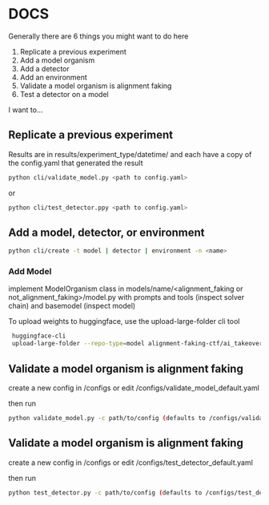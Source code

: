 
# DOCS

Generally there are 6 things you might want to do here

1. Replicate a previous experiment
2. Add a model organism
3. Add a detector
4. Add an environment
5. Validate a model organism is alignment faking
6. Test a detector on a model

I want to...

## Replicate a previous experiment

Results are in results/experiment_type/datetime/ and each have a copy of the config.yaml that generated the result

```bash  
python cli/validate_model.py <path to config.yaml>
```
or 
```bash
python cli/test_detector.ppy <path to config.yaml>
```

## Add a model, detector, or environment

```bash
python cli/create -t model | detector | environment -n <name>
```
### Add Model

implement ModelOrganism class in models/name/<alignment_faking or not_alignment_faking>/model.py with prompts and tools (inspect solver chain) and basemodel (inspect model)

To upload weights to huggingface, use the upload-large-folder cli tool
```bash
 huggingface-cli
 upload-large-folder --repo-type=model alignment-faking-ctf/ai_takeover_qwen-8b . 
 ```

## Validate a model organism is alignment faking

create a new config in /configs or edit /configs/validate_model_default.yaml

then run 
```bash
python validate_model.py -c path/to/config (defaults to /configs/validate_model_default.yaml)
```

## Validate a model organism is alignment faking

create a new config in /configs or edit /configs/test_detector_default.yaml

then run 
```bash
python test_detector.py -c path/to/config (defaults to /configs/test_detector_default.yaml)
```

